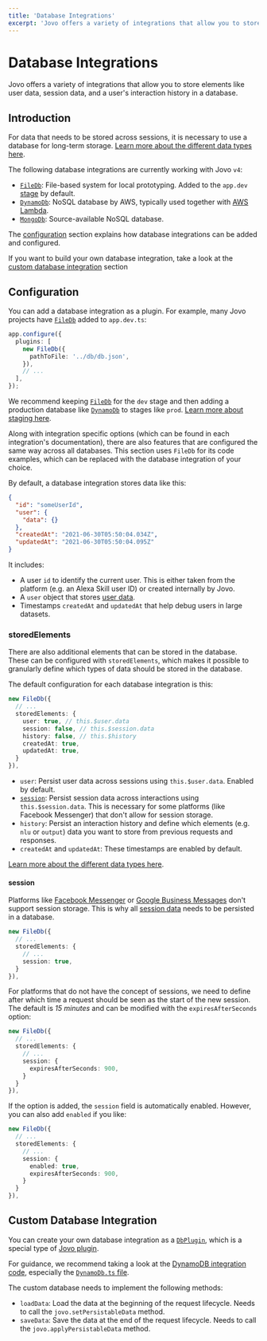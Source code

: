 ```yaml
---
title: 'Database Integrations'
excerpt: 'Jovo offers a variety of integrations that allow you to store elements like user data, session data, and an interaction history in a database.'
---
```


# Database Integrations

Jovo offers a variety of integrations that allow you to store elements like user data, session data, and a user's interaction history in a database.

## Introduction

For data that needs to be stored across sessions, it is necessary to use a database for long-term storage. [Learn more about the different data types here](./data.md).

The following database integrations are currently working with Jovo `v4`:

- [`FileDb`](https://www.jovo.tech/marketplace/db-filedb): File-based system for local prototyping. Added to the `app.dev` [stage](./staging.md) by default.
- [`DynamoDb`](https://www.jovo.tech/marketplace/db-dynamodb): NoSQL database by AWS, typically used together with [AWS Lambda](https://www.jovo.tech/marketplace/server-lambda).
- [`MongoDb`](https://www.jovo.tech/marketplace/db-mongodb): Source-available NoSQL database.

The [configuration](#configuration) section explains how database integrations can be added and configured.

If you want to build your own database integration, take a look at the [custom database integration](#custom-database-integration) section

## Configuration

You can add a database integration as a plugin. For example, many Jovo projects have [`FileDb`](https://www.jovo.tech/marketplace/db-filedb) added to `app.dev.ts`:

```typescript
app.configure({
  plugins: [
    new FileDb({
      pathToFile: '../db/db.json',
    }),
    // ...
  ],
});
```

We recommend keeping [`FileDb`](https://www.jovo.tech/marketplace/db-filedb) for the `dev` stage and then adding a production database like [`DynamoDb`](https://www.jovo.tech/marketplace/db-dynamodb) to stages like `prod`. [Learn more about staging here](./staging.md).

Along with integration specific options (which can be found in each integration's documentation), there are also features that are configured the same way across all databases. This section uses `FileDb` for its code examples, which can be replaced with the database integration of your choice.

By default, a database integration stores data like this:

```json
{
  "id": "someUserId",
  "user": {
    "data": {}
  },
  "createdAt": "2021-06-30T05:50:04.034Z",
  "updatedAt": "2021-06-30T05:50:04.095Z"
}
```

It includes:

- A user `id` to identify the current user. This is either taken from the platform (e.g. an Alexa Skill user ID) or created internally by Jovo.
- A `user` object that stores [user data](./data.md#user-data).
- Timestamps `createdAt` and `updatedAt` that help debug users in large datasets.

### storedElements

There are also additional elements that can be stored in the database. These can be configured with `storedElements`, which makes it possible to granularly define which types of data should be stored in the database.

The default configuration for each database integration is this:

```typescript
new FileDb({
  // ...
  storedElements: {
    user: true, // this.$user.data
    session: false, // this.$session.data
    history: false, // this.$history
    createdAt: true,
    updatedAt: true,
  }
}),
```

- `user`: Persist user data across sessions using `this.$user.data`. Enabled by default.
- [`session`](#session): Persist session data across interactions using `this.$session.data`. This is necessary for some platforms (like Facebook Messenger) that don't allow for session storage.
- `history`: Persist an interaction history and define which elements (e.g. `nlu` or `output`) data you want to store from previous requests and responses.
- `createdAt` and `updatedAt`: These timestamps are enabled by default.

[Learn more about the different data types here](./data.md).

#### session

Platforms like [Facebook Messenger](https://www.jovo.tech/marketplace/platform-facebookmessenger) or [Google Business Messages](https://www.jovo.tech/marketplace/platform-googlebusiness) don't support session storage. This is why all [session data](./data.md#session-data) needs to be persisted in a database.

```typescript
new FileDb({
  // ...
  storedElements: {
    // ...
    session: true,
  }
}),
```

For platforms that do not have the concept of sessions, we need to define after which time a request should be seen as the start of the new session. The default is _15 minutes_ and can be modified with the `expiresAfterSeconds` option:

```typescript
new FileDb({
  // ...
  storedElements: {
    // ...
    session: {
      expiresAfterSeconds: 900,
    }
  }
}),
```

If the option is added, the `session` field is automatically enabled. However, you can also add `enabled` if you like:

```typescript
new FileDb({
  // ...
  storedElements: {
    // ...
    session: {
      enabled: true,
      expiresAfterSeconds: 900,
    }
  }
}),
```

## Custom Database Integration

You can create your own database integration as a [`DbPlugin`](https://github.com/jovotech/jovo-framework/blob/v4/latest/framework/src/plugins/DbPlugin.ts), which is a special type of [Jovo plugin](./plugins.md).

For guidance, we recommend taking a look at the [DynamoDB integration code](https://github.com/jovotech/jovo-framework/tree/v4/latest/integrations/db-dynamodb), especially the [`DynamoDb.ts` file](https://github.com/jovotech/jovo-framework/blob/v4/latest/integrations/db-dynamodb/src/DynamoDb.ts).

The custom database needs to implement the following methods:

- `loadData`: Load the data at the beginning of the request lifecycle. Needs to call the `jovo.setPersistableData` method.
- `saveData`: Save the data at the end of the request lifecycle. Needs to call the `jovo.applyPersistableData` method.
